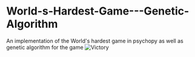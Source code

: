 # World-s-Hardest-Game---Genetic-Algorithm
An implementation of the World's hardest game in psychopy as well as genetic algorithm for the game
![Victory](https://user-images.githubusercontent.com/96789016/192932737-7f165c41-ee20-40f0-8da7-3c40c9b3a07a.gif)
